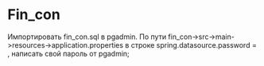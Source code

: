 # Fin_con
Импортировать fin_con.sql в pgadmin.
По пути fin_con->src->main->resources->application.properties в строке spring.datasource.password = , написать свой пароль от pgadmin;
